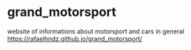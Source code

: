 # grand_motorsport
website of informations about motorsport and cars in general
https://rafaelhndz.github.io/grand_motorsport/
